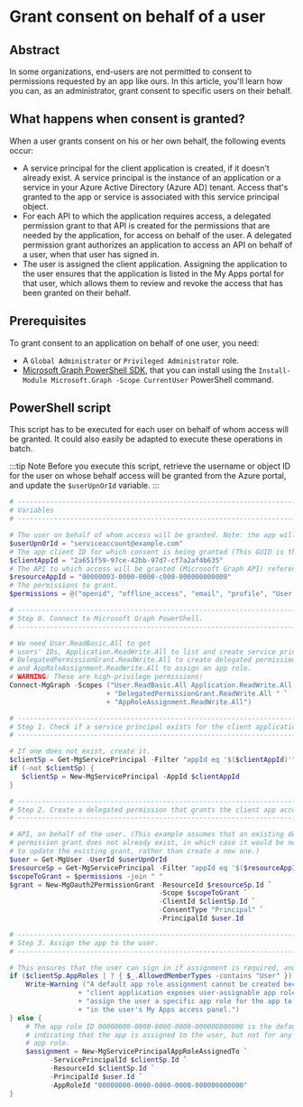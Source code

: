 # Grant consent on behalf of a user

## Abstract

In some organizations, end-users are not permitted to consent to permissions requested by an app like ours.
In this article, you'll learn how you can, as an administrator, grant consent to specific users on their behalf.

## What happens when consent is granted?

When a user grants consent on his or her own behalf, the following events occur:
- A service principal for the client application is created, if it doesn't already exist. A service principal is the instance of an application or a service in your Azure Active Directory (Azure AD) tenant. Access that's granted to the app or service is associated with this service principal object.
- For each API to which the application requires access, a delegated permission grant to that API is created for the permissions that are needed by the application, for access on behalf of the user. A delegated permission grant authorizes an application to access an API on behalf of a user, when that user has signed in.
- The user is assigned the client application. Assigning the application to the user ensures that the application is listed in the My Apps portal for that user, which allows them to review and revoke the access that has been granted on their behalf.

## Prerequisites

To grant consent to an application on behalf of one user, you need:
- A `Global Administrator` or `Privileged Administrator` role.
- [Microsoft Graph PowerShell SDK](https://docs.microsoft.com/en-us/graph/powershell/installation), that you can install using the `Install-Module Microsoft.Graph -Scope CurrentUser` PowerShell command.


## PowerShell script

This script has to be executed for each user on behalf of whom access will be granted. It could also easily be adapted to execute these operations in batch.

:::tip Note
Before you execute this script, retrieve the username or object ID for the user on whose behalf access will be granted from the Azure portal, and update the `$userUpnOrId` variable.
:::

```powershell
# -----------------------------------------------------------------------------
# Variables
# -----------------------------------------------------------------------------

# The user on behalf of whom access will be granted. Note: the app will be able to access the API on behalf of this user.
$userUpnOrId = "serviceaccount@example.com"
# The app client ID for which consent is being granted (This GUID is the nBold app client ID).
$clientAppId = "2a651f59-97ce-42bb-97d7-cf7a2af4b635"
# The API to which access will be granted (Microsoft Graph API) referenced by its ID.
$resourceAppId = "00000003-0000-0000-c000-000000000000"
# The permissions to grant.
$permissions = @("openid", "offline_access", "email", "profile", "User.ReadBasic.All", "Team.ReadBasic.All", "Channel.ReadBasic.All", "TeamSettings.Read.All", "TeamMember.Read.All", "ChannelMember.Read.All", "ChannelSettings.Read.All", "TeamsTab.Read.All")

# -----------------------------------------------------------------------------
# Step 0. Connect to Microsoft Graph PowerShell.
# -----------------------------------------------------------------------------

# We need User.ReadBasic.All to get
# users' IDs, Application.ReadWrite.All to list and create service principals, 
# DelegatedPermissionGrant.ReadWrite.All to create delegated permission grants, 
# and AppRoleAssignment.ReadWrite.All to assign an app role.
# WARNING: These are high-privilege permissions!
Connect-MgGraph -Scopes ("User.ReadBasic.All Application.ReadWrite.All " `
                        + "DelegatedPermissionGrant.ReadWrite.All " `
                        + "AppRoleAssignment.ReadWrite.All")

# -----------------------------------------------------------------------------
# Step 1. Check if a service principal exists for the client application. 
# -----------------------------------------------------------------------------

# If one does not exist, create it.
$clientSp = Get-MgServicePrincipal -Filter "appId eq '$($clientAppId)'"
if (-not $clientSp) {
   $clientSp = New-MgServicePrincipal -AppId $clientAppId
}

# -----------------------------------------------------------------------------
# Step 2. Create a delegated permission that grants the client app access to the
# -----------------------------------------------------------------------------

# API, on behalf of the user. (This example assumes that an existing delegated 
# permission grant does not already exist, in which case it would be necessary 
# to update the existing grant, rather than create a new one.)
$user = Get-MgUser -UserId $userUpnOrId
$resourceSp = Get-MgServicePrincipal -Filter "appId eq '$($resourceAppId)'"
$scopeToGrant = $permissions -join " "
$grant = New-MgOauth2PermissionGrant -ResourceId $resourceSp.Id `
                                     -Scope $scopeToGrant `
                                     -ClientId $clientSp.Id `
                                     -ConsentType "Principal" `
                                     -PrincipalId $user.Id

# -----------------------------------------------------------------------------
# Step 3. Assign the app to the user.
# -----------------------------------------------------------------------------

# This ensures that the user can sign in if assignment is required, and ensures that the app shows up under the user's My Apps.
if ($clientSp.AppRoles | ? { $_.AllowedMemberTypes -contains "User" }) {
    Write-Warning ("A default app role assignment cannot be created because the " `
                 + "client application exposes user-assignable app roles. You must " `
                 + "assign the user a specific app role for the app to be listed " `
                 + "in the user's My Apps access panel.")
} else {
    # The app role ID 00000000-0000-0000-0000-000000000000 is the default app role
    # indicating that the app is assigned to the user, but not for any specific 
    # app role.
    $assignment = New-MgServicePrincipalAppRoleAssignedTo `
          -ServicePrincipalId $clientSp.Id `
          -ResourceId $clientSp.Id `
          -PrincipalId $user.Id `
          -AppRoleId "00000000-0000-0000-0000-000000000000"
}
```
